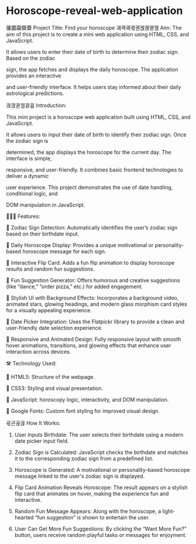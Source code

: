 # Horoscope-reveal-web-application

虇虈虉虊虋 Project Title: Find your horoscope
괘괙괚괛궨궩궪궫궬 Aim:
The aim of this project is to create a mini web application using HTML, CSS, and JavaScript.

It allows users to enter their date of birth to determine their zodiac sign. Based on the zodiac

sign, the app fetches and displays the daily horoscope. The application provides an interactive

and user-friendly interface. It helps users stay informed about their daily astrological
predictions.

궍궎궏궐궑궒 Introduction:

This mini project is a horoscope web application built using HTML, CSS, and JavaScript.

It allows users to input their date of birth to identify their zodiac sign. Once the zodiac sign is

determined, the app displays the horoscope for the current day. The interface is simple,

responsive, and user-friendly. It combines basic frontend technologies to deliver a dynamic

user experience. This project demonstrates the use of date handling, conditional logic, and

DOM manipulation in JavaScript.

 Features:

 Zodiac Sign Detection: Automatically identifies the user’s zodiac sign based on their
birthdate input.

 Daily Horoscope Display: Provides a unique motivational or personality-based
horoscope message for each sign.

 Interactive Flip Card: Adds a fun flip animation to display horoscope results and
random fun suggestions.

 Fun Suggestion Generator: Offers humorous and creative suggestions (like “dance,”
“order pizza,” etc.) for added engagement.

 Stylish UI with Background Effects: Incorporates a background video, animated stars,
glowing headings, and modern glass morphism card styles for a visually appealing
experience.

 Date Picker Integration: Uses the Flatpickr library to provide a clean and user-friendly
date selection experience.

 Responsive and Animated Design: Fully responsive layout with smooth hover
animations, transitions, and glowing effects that enhance user interaction across devices.

🛠 Technology Used:

 HTML5: Structure of the webpage.

 CSS3: Styling and visual presentation.

 JavaScript: horoscopy logic, interactivity, and DOM manipulation.

 Google Fonts: Custom font styling for improved visual design.

굓굔굕굖 How It Works:

1. User Inputs Birthdate:
The user selects their birthdate using a modern date picker input field.

2. Zodiac Sign is Calculated:
JavaScript checks the birthdate and matches it to the corresponding zodiac sign from a
predefined list.

3. Horoscope is Generated:
A motivational or personality-based horoscope message linked to the user's zodiac sign is
displayed.

4. Flip Card Animation Reveals Horoscope:
The result appears on a stylish flip card that animates on hover, making the experience fun
and interactive.

5. Random Fun Message Appears:
Along with the horoscope, a light-hearted “fun suggestion” is shown to entertain the user.

6. User Can Get More Fun Suggestions:
By clicking the “Want More Fun?” button, users receive random playful tasks or messages
for enjoyment.
